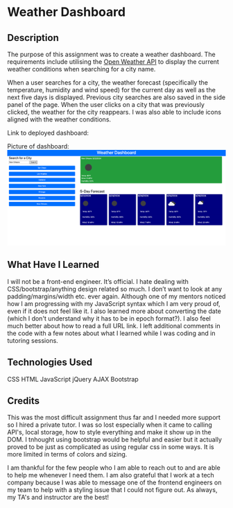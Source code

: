 # Weather Dashboard

## Description
The purpose of this assignment was to create a weather dashboard. The requirements include utilising the <a href="https://openweathermap.org/forecast5" target="_blank" alt = "open weather API">Open Weather API</a> to display the current weather conditions when searching for a city name. 

When a user searches for a city, the weather forecast (specifically the temperature, humidity and wind speed) for the current day as well as the next five days is displayed. Previous city searches are also saved in the side panel of the page. When the user clicks on a city that was previously clicked, the weather for the city reappears. I was also able to include icons aligned with the weather conditions. 

Link to deployed dashboard: 
<!-- <a href=""target="_blank" alt ="> -->
Picture of dashboard: 
<img src="Weather Dashboard Screenshot.png" alt = "screenshot of my weather dashboard">

## What Have I Learned
I will not be a front-end engineer. It’s official. I hate dealing with CSS/bootstrap/anything design related so much. I don’t want to look at any padding/margins/width etc. ever again. Although one of my mentors noticed how I am progressing with my JavaScript syntax which I am very proud of, even if it does not feel like it. I also learned more about converting the date (which I don't understand why it has to be in epoch format?). I also feel much better about how to read a full URL link. I left additional comments in the code with a few notes about what I learned while I was coding and in tutoring sessions. 

## Technologies Used
CSS
HTML
JavaScript
jQuery
AJAX
Bootstrap

## Credits
This was the most difficult assignment thus far and I needed more support so I hired a private tutor. I was so lost especially when it came to calling API's, local storage, how to style everything and make it show up in the DOM. I tnhought using bootstrap would be helpful and easier but it actually proved to be just as complicated as using regular css in some ways. It is more limited in terms of colors and sizing.

I am thankful for the few people who I am able to reach out to and are able to help me whenever I need them. I am also grateful that I work at a tech company because I was able to message one of the frontend engineers on my team to help with a styling issue that I could not figure out. As always, my TA's and instructor are the best! 
